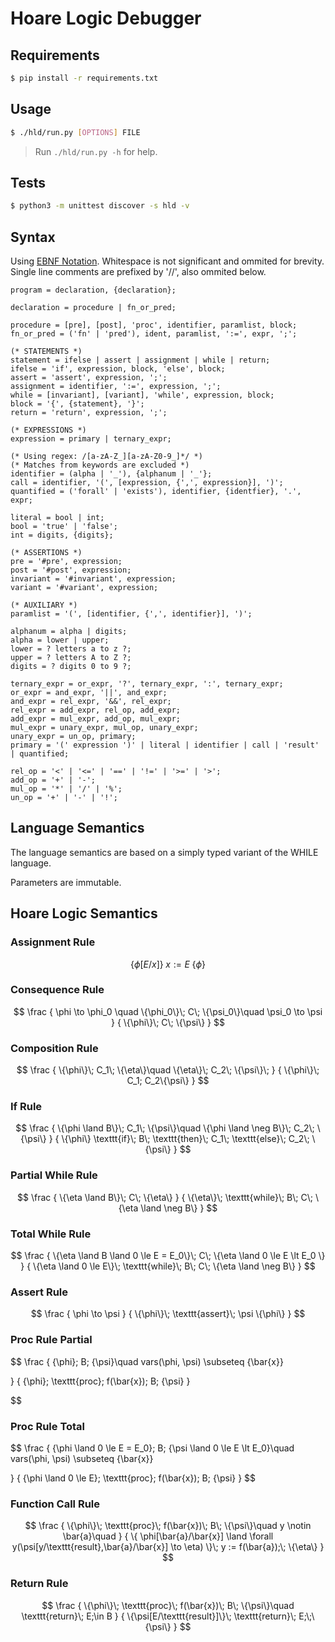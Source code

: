 # Hoare Logic Debugger

## Requirements
```sh
$ pip install -r requirements.txt
```

## Usage
```sh
$ ./hld/run.py [OPTIONS] FILE
```

> Run `./hld/run.py -h` for help.

## Tests
```sh
$ python3 -m unittest discover -s hld -v
```

## Syntax
Using [EBNF Notation](https://www.iso.org/standard/26153.html).
Whitespace is not significant and ommited for brevity.
Single line comments are prefixed by '//', also ommited below.

```ebnf
program = declaration, {declaration};

declaration = procedure | fn_or_pred;

procedure = [pre], [post], 'proc', identifier, paramlist, block;
fn_or_pred = ('fn' | 'pred'), ident, paramlist, ':=', expr, ';';

(* STATEMENTS *)
statement = ifelse | assert | assignment | while | return;
ifelse = 'if', expression, block, 'else', block;
assert = 'assert', expression, ';';
assignment = identifier, ':=', expression, ';';
while = [invariant], [variant], 'while', expression, block;
block = '{', {statement}, '}';
return = 'return', expression, ';';

(* EXPRESSIONS *)
expression = primary | ternary_expr;

(* Using regex: /[a-zA-Z_][a-zA-Z0-9_]*/ *)
(* Matches from keywords are excluded *)
identifier = (alpha | '_'), {alphanum | '_'};
call = identifier, '(', [expression, {',', expression}], ')';
quantified = ('forall' | 'exists'), identifier, {identfier}, '.', expr;

literal = bool | int;
bool = 'true' | 'false';
int = digits, {digits};

(* ASSERTIONS *)
pre = '#pre', expression;
post = '#post', expression;
invariant = '#invariant', expression;
variant = '#variant', expression;

(* AUXILIARY *)
paramlist = '(', [identifier, {',', identifier}], ')';

alphanum = alpha | digits;
alpha = lower | upper;
lower = ? letters a to z ?;
upper = ? letters A to Z ?;
digits = ? digits 0 to 9 ?;

ternary_expr = or_expr, '?', ternary_expr, ':', ternary_expr;
or_expr = and_expr, '||', and_expr;
and_expr = rel_expr, '&&', rel_expr;
rel_expr = add_expr, rel_op, add_expr;
add_expr = mul_expr, add_op, mul_expr;
mul_expr = unary_expr, mul_op, unary_expr;
unary_expr = un_op, primary;
primary = '(' expression ')' | literal | identifier | call | 'result' | quantified;

rel_op = '<' | '<=' | '==' | '!=' | '>=' | '>';
add_op = '+' | '-';
mul_op = '*' | '/' | '%';
un_op = '+' | '-' | '!';
```

## Language Semantics
The language semantics are based on a simply typed variant of the WHILE language.

Parameters are immutable.

## Hoare Logic Semantics

### Assignment Rule
$$
\{\phi [E/x]\}\; x:=E\; \{\phi\}
$$

### Consequence Rule
$$
\frac
{
    \phi \to \phi_0 \quad
    \{\phi_0\}\; C\; \{\psi_0\}\quad
    \psi_0 \to \psi
}
{
    \{\phi\}\; C\; \{\psi\}
}
$$

### Composition Rule
$$
\frac
{
    \{\phi\}\; C_1\; \{\eta\}\quad
    \{\eta\}\; C_2\; \{\psi\}\;
}
{
    \{\phi\}\; C_1; C_2\{\psi\}
}
$$

### If Rule
$$
\frac
{
    \{\phi \land B\}\; C_1\; \{\psi\}\quad
    \{\phi \land \neg B\}\; C_2\; \{\psi\}
}
{
    \{\phi\} \texttt{if}\; B\; \texttt{then}\; C_1\; \texttt{else}\; C_2\; \{\psi\}
}
$$

### Partial While Rule
$$
\frac
{
    \{\eta \land B\}\; C\; \{\eta\}
}
{
    \{\eta\}\; \texttt{while}\; B\; C\; \{\eta \land \neg B\}
}
$$

### Total While Rule
$$
\frac
{
    \{\eta \land B \land 0 \le E = E_0\}\; C\; \{\eta \land 0 \le E \lt E_0 \}
}
{
    \{\eta \land 0 \le E\}\; \texttt{while}\; B\; C\; \{\eta \land \neg B\}
}
$$

### Assert Rule
$$
\frac
{
    \phi \to \psi
}
{
    \{\phi\}\; \texttt{assert}\; \psi \{\phi\}
}
$$

### Proc Rule Partial
$$
\frac
{
    \{\phi\}\; B\; \{\psi\}\quad
     vars(\phi, \psi) \subseteq \{\bar{x}\}

}
{
    \{\phi\}\; \texttt{proc}\; f(\bar{x})\; B\; \{\psi\}
}

$$

### Proc Rule Total
$$
\frac
{
    \{\phi \land 0 \le E = E_0\}\; B\; \{\psi \land 0 \le E \lt E_0\}\quad
     vars(\phi, \psi) \subseteq \{\bar{x}\}

}
{
    \{\phi \land 0 \le E\}\; \texttt{proc}\; f(\bar{x})\; B\; \{\psi\}
}
$$

### Function Call Rule
$$
\frac
{
    \{\phi\}\; \texttt{proc}\; f(\bar{x})\; B\; \{\psi\}\quad
    y \notin \bar{a}\quad
}
{
    \{
        \phi[\bar{a}/\bar{x}]
            \land \forall y(\psi[y/\texttt{result},\bar{a}/\bar{x}]
        \to \eta)
    \}\;
    y := f(\bar{a});\;
    \{\eta\}
}
$$

### Return Rule
$$
\frac
{
    \{\phi\}\; \texttt{proc}\; f(\bar{x})\; B\; \{\psi\}\quad
    \texttt{return}\; E;\in B
}
{
    \{\psi[E/\texttt{result}]\}\; \texttt{return}\; E;\;\{\psi\}
}
$$
